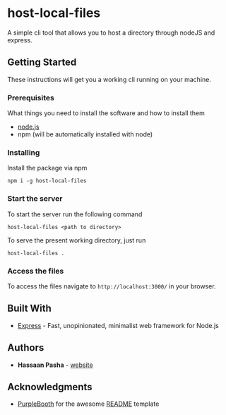# host-local-files

A simple cli tool that allows you to host a directory through nodeJS and express.

## Getting Started

These instructions will get you a working cli running on your machine.

### Prerequisites

What things you need to install the software and how to install them

* [node.js](https://nodejs.org/en/download/)
* npm (will be automatically installed with node)

### Installing

Install the package via npm

```
npm i -g host-local-files
```

### Start the server

To start the server run the following command

```
host-local-files <path to directory>
```

To serve the present working directory, just run

```
host-local-files .
```

### Access the files

To access the files navigate to `http://localhost:3000/` in your browser.

## Built With

* [Express](https://expressjs.com/) - Fast, unopinionated, minimalist web framework for Node.js

## Authors

* **Hassaan Pasha** - [website](https://hassaanpasha.com)

## Acknowledgments

* [PurpleBooth](https://github.com/PurpleBooth) for the awesome [README](https://gist.github.com/PurpleBooth/109311bb0361f32d87a2) template